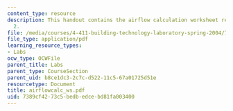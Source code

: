 ```yaml
---
content_type: resource
description: This handout contains the airflow calculation worksheet related to Lab
  2.
file: /media/courses/4-411-building-technology-laboratory-spring-2004/7389cf4273c5bedbedcebd81fa003400_airflowcalc_ws.pdf
file_type: application/pdf
learning_resource_types:
- Labs
ocw_type: OCWFile
parent_title: Labs
parent_type: CourseSection
parent_uid: b8ce1dc3-2c7c-d522-11c5-67a01725d51e
resourcetype: Document
title: airflowcalc_ws.pdf
uid: 7389cf42-73c5-bedb-edce-bd81fa003400
---
```

